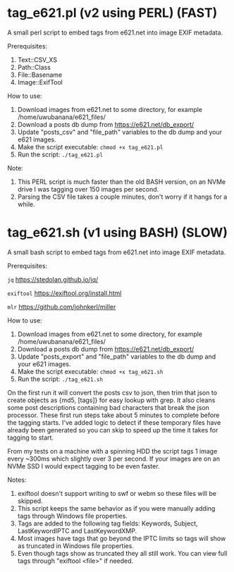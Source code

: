 # tag_e621.pl (v2 using PERL) (FAST)
A small perl script to embed tags from e621.net into image EXIF metadata.

Prerequisites:
1) Text::CSV_XS
2) Path::Class
3) File::Basename
4) Image::ExifTool

How to use:

1) Download images from e621.net to some directory, for example /home/uwubanana/e621_files/
2) Download a posts db dump from https://e621.net/db_export/
3) Update "posts_csv" and "file_path" variables to the db dump and your e621 images.
4) Make the script executable: `chmod +x tag_e621.pl`
5) Run the script: `./tag_e621.pl`

Note:
1) This PERL script is much faster than the old BASH version, on an NVMe drive I was tagging over 150 images per second.
2) Parsing the CSV file takes a couple minutes, don't worry if it hangs for a while.

# tag_e621.sh (v1 using BASH) (SLOW)
A small bash script to embed tags from e621.net into image EXIF metadata.

Prerequisites:

`jq` https://stedolan.github.io/jq/

`exiftool` https://exiftool.org/install.html

`mlr` https://github.com/johnkerl/miller

How to use:

1) Download images from e621.net to some directory, for example /home/uwubanana/e621_files/
2) Download a posts db dump from https://e621.net/db_export/
3) Update "posts_export" and "file_path" variables to the db dump and your e621 images.
4) Make the script executable: `chmod +x tag_e621.sh`
5) Run the script: `./tag_e621.sh`

On the first run it will convert the posts csv to json, then trim that json to create objects as {md5, [tags]} for easy lookup with grep. It also cleans some post descriptions containing bad characters that break the json processor. These first run steps take about 5 minutes to complete before the tagging starts. I've added logic to detect if these temporary files have already been generated so you can skip to speed up the time it takes for tagging to start.

From my tests on a machine with a spinning HDD the script tags 1 image every ~300ms which slightly over 3 per second. If your images are on an NVMe SSD I would expect tagging to be even faster.

Notes: 

1) exiftool doesn't support writing to swf or webm so these files will be skipped.
2) This script keeps the same behavior as if you were manually adding tags through Windows file properties.
3) Tags are added to the following tag fields: Keywords, Subject, LastKeywordIPTC and LastKeywordXMP.
4) Most images have tags that go beyond the IPTC limits so tags will show as truncated in Windows file properties.
5) Even though tags show as truncated they all still work. You can view full tags through "exiftool \<file\>" if needed.
